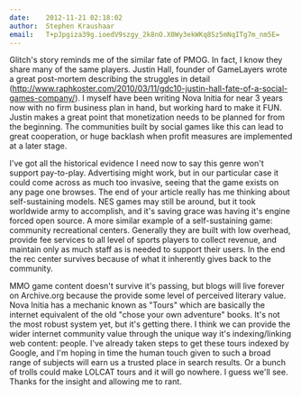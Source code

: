 ```yaml
---
date:    2012-11-21 02:18:02
author:  Stephen Kraushaar
email:   T+pJpgiza39g.ioedV9szgy_2k8nO.X0Wy3ekWKq8Sz5mNqITg7m_nm5E=
---
```


Glitch's story reminds me of the similar fate
of PMOG. In fact, I know they share many of the
same players. Justin Hall, founder of GameLayers wrote
a great post-mortem describing the struggles in detail (<a
href="http://www.raphkoster.com/2010/03/11/gdc10-justin-hall-fate-of-a-social-games-company/">http://www.raphkoster.com/2010/03/11/gdc10-justin-hall-fate-of-a-social-games-company/</a>).
I myself have been writing Nova Initia for near 3 years now with no
firm business plan in hand, but working hard to make it FUN. Justin
makes a great point that monetization needs to be planned for from the
beginning. The communities built by social games like this can lead to
great cooperation, or huge backlash when profit measures are implemented
at a later stage.

I've got all the historical evidence I need now to say this genre
won't support pay-to-play. Advertising might work, but in our
particular case it could come across as much too invasive, seeing
that the game exists on any page one browses. The end of your article
really has me thinking about self-sustaining models. NES games may
still be around, but it took worldwide army to accomplish, and it's
saving grace was having it's engine forced open source. A more
similar example of a self-sustaining game: community recreational
centers. Generally they are built with low overhead, provide fee
services to all level of sports players to collect revenue, and
maintain only as much staff as is needed to support their users. In
the end the rec center survives because of what it inherently gives
back to the community.

MMO game content doesn't survive it's passing, but blogs will live
forever on Archive.org because the provide some level of perceived
literary value. Nova Initia has a mechanic known as "Tours" which are
basically the internet equivalent of the old "chose your own
adventure" books. It's not the most robust system yet, but it's
getting there. I think we can provide the wider internet community
value through the unique way it's indexing/linking web content:
people. I've already taken steps to get these tours indexed by
Google, and I'm hoping in time the human touch given to such a broad
range of subjects will earn us a trusted place in search results. Or
a bunch of trolls could make LOLCAT tours and it will go nowhere. I
guess we'll see. Thanks for the insight and allowing me to rant.
